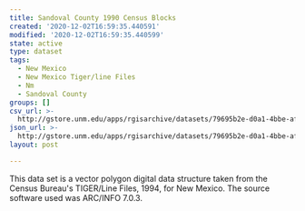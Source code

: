 ```yaml
---
title: Sandoval County 1990 Census Blocks
created: '2020-12-02T16:59:35.440591'
modified: '2020-12-02T16:59:35.440599'
state: active
type: dataset
tags:
  - New Mexico
  - New Mexico Tiger/line Files
  - Nm
  - Sandoval County
groups: []
csv_url: >-
  http://gstore.unm.edu/apps/rgisarchive/datasets/79695b2e-d0a1-4bbe-afc6-0c4aa15cefe7/tlf543shp.derived.csv
json_url: >-
  http://gstore.unm.edu/apps/rgisarchive/datasets/79695b2e-d0a1-4bbe-afc6-0c4aa15cefe7/tlf543shp.derived.json
layout: post

---
```

 This data set is a vector polygon digital data structure taken from the
				Census Bureau's TIGER/Line Files, 1994, for New Mexico. The source software used was
				ARC/INFO 7.0.3. 
